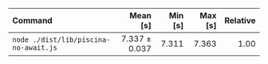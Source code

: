| Command | Mean [s] | Min [s] | Max [s] | Relative |
|:---|---:|---:|---:|---:|
| `node ./dist/lib/piscina-no-await.js` | 7.337 ± 0.037 | 7.311 | 7.363 | 1.00 |
